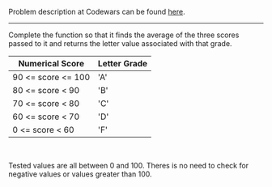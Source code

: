 Problem description at Codewars can be found
[here](https://www.codewars.com/kata/55cbd4ba903825f7970000f5/train/python).

-------------
Complete the function so that it finds the average of the three scores passed to it and returns the
letter value associated with that grade.
<br>

| Numerical Score    | Letter Grade |
| ------------------ | ------------ |
| 90 <= score <= 100 |	        'A' |
| 80 <= score  <  90 |	        'B' |
| 70 <= score  <  80 |	        'C' |
| 60 <= score  <  70 |	        'D' |
|  0 <= score  <  60 |	        'F' |
<br>

Tested values are all between 0 and 100. Theres is no need to check for negative values or values
greater than 100.
